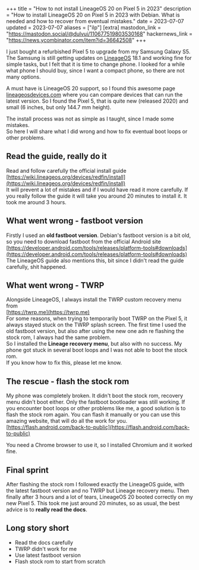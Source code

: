 +++
title = "How to not install LineageOS 20 on Pixel 5 in 2023"
description = "How to install LineageOS 20 on Pixel 5 in 2023 with Debian. What is needed and how to recover from eventual mistakes."
date = 2023-07-07
updated = 2023-07-07
aliases = ["ilp"]
[extra]
mastodon_link = "https://mastodon.social/@dulvui/110677519803530168"
hackernews_link = "https://news.ycombinator.com/item?id=36642508"
+++

I just bought a refurbished Pixel 5 to upgrade from my Samsung Galaxy S5.
The Samsung is still getting updates on [LineageOS](https://lineageos.org/) 18.1 and working fine for simple tasks, but I felt that it is time to change phone.
I looked for a while what phone I should buy, since I want a compact phone, so there are not many options.  

A must have is LineageOS 20 support, so I found this awesome page [lineageosdevices.com](https://lineageosdevices.com/) where you can compare devices that can run the latest version.
So I found the Pixel 5, that is quite new (released 2020) and small (6 inches, but only 144.7 mm height).

The install process was not as simple as I taught, since I made some mistakes.  
So here I will share what I did wrong and how to fix eventual boot loops or other problems.

## Read the guide, really do it
Read and follow carefully the official install guide  
[https://wiki.lineageos.org/devices/redfin/install](https://wiki.lineageos.org/devices/redfin/install)  
It will prevent a lot of mistakes and if I would have read it more carefully.
If you really follow the guide it will take you around 20 minutes to install it. It took me around 3 hours.

## What went wrong - fastboot version
Firstly I used an **old fastboot version**.
Debian's fastboot version is a bit old, so you need to download fastboot from the official Android site  
[https://developer.android.com/tools/releases/platform-tools#downloads](https://developer.android.com/tools/releases/platform-tools#downloads)  
The LineageOS guide also mentions this, bit since I didn't read the guide carefully, shit happened.

## What went wrong - TWRP
Alongside LineageOS, I always install the TWRP custom recovery menu from  
[https://twrp.me](https://twrp.me)  
For some reasons, when trying to temporarily boot TWRP on the Pixel 5, it always stayed stuck on the TWRP splash screen.
The first time I used the old fastboot version, but also after using the new one adn re flashing the stock rom, I always had the same problem.  
So I installed the **Lineage recovery menu**, but also with no success.
My phone got stuck in several boot loops and I was not able to boot the stock rom.  
If you know how to fix this, please let me know.

## The rescue - flash the stock rom
My phone was completely broken.
It didn't boot the stock rom, recovery menu didn't boot either.
Only the fastboot bootloader was still working.
If you encounter boot loops or other problems like me, a good solution is to flash the stock rom again.
You can flash it manually or you can use this amazing website, that will do all the work for you.  
[https://flash.android.com/back-to-public](https://flash.android.com/back-to-public)

You need a Chrome browser to use it, so I installed Chromium and it worked fine.

## Final sprint
After flashing the stock rom I followed exactly the LineageOS guide, with the latest fastboot version and no TWRP but Lineage recovery menu.
Then finally after 3 hours and a lot of tears, LineageOS 20 booted correctly on my new Pixel 5.
This took me just around 20 minutes, so as usual, the best advice is to **really read the docs**.

## Long story short

- Read the docs carefully
- TWRP didn't work for me
- Use latest fastboot version
- Flash stock rom to start from scratch